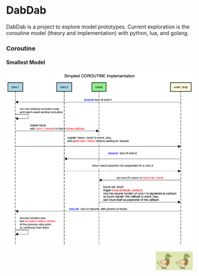 # DabDab 

DabDab is a project to explore model prototypes.
Current exploration is the coroutine model (theory and implementation) with python, lua, and golang.

### Coroutine

#### Smallest Model
![alt text](image.png)


<p style="text-align: right;">
  <img src="image-1.png" alt="Logo" width="50" height="50" style="float: right;" />
</p>
<p style="text-align: right;">
  <img src="image-1.png" alt="Logo" width="50" height="50" style="vertical-align: middle;" />
</p>